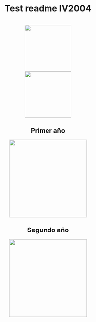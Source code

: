 <h1 align="center">Test readme IV2004</h1>

<br>

<div align="center">
  <img src="https://github-readme-stats.vercel.app/api?username=IV2004&show_icons=true&theme=dark&border_color=474554" height="150" />
  <br>
  <img src="https://github-readme-stats.vercel.app/api/top-langs/?username=IV2004&layout=compact&theme=dark&border_color=474554" height="150"/>
</div>

<h2 align="center">Primer año</h2>
<div align="center">
    <a href="https://github.com/IV2004/Taller-De-Programacion-2024"><img width="250" src="https://denvercoder1-github-readme-stats.vercel.app/api/pin/?username=IV2004&repo=Taller-De-Programacion-2024&theme=dark&border_color=474554&icon_color=F8D866&show_icons=false"></a>
<br>
</div>

<h2 align="center">Segundo año</h2>
<div align="center">
    <a href="https://github.com/IV2004/pruebaGit"><img width="250" src="https://denvercoder1-github-readme-stats.vercel.app/api/pin/?username=IV2004&repo=pruebaGit&theme=midnight-purple&icon_color=F8D866&show_icons=false&border_color=474554"></a>
<br>
</div>
